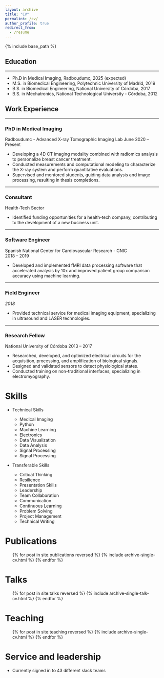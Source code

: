 ```yaml
---
layout: archive
title: "CV"
permalink: /cv/
author_profile: true
redirect_from:
  - /resume
---
```


{% include base_path %}

## Education
---
* Ph.D in Medical Imaging, Radboudumc, 2025 (expected)
* M.S. in Biomedical Engineering, Polytechnic University of Madrid, 2019
* B.S. in Biomedical Engineering, National University of Córdoba, 2017
* B.S. in Mechatronics, National Technological University - Córdoba, 2012
 
## Work Experience
---

### **PhD in Medical Imaging**
Radboudumc - Advanced X-ray Tomographic Imaging Lab
June 2020 – Present
- Developing a 4D CT imaging modality combined with radiomics analysis to personalize breast cancer treatment.  
- Conducted measurements and computational modeling to characterize the X-ray system and perform quantitative evaluations.  
- Supervised and mentored students, guiding data analysis and image processing, resulting in thesis completions.  

---

### **Consultant**  
Health-Tech Sector  
- Identified funding opportunities for a health-tech company, contributing to the development of a new business unit.  

---

### **Software Engineer**  
Spanish National Center for Cardiovascular Research - CNIC  
2018 – 2019  
- Developed and implemented fMRI data processing software that accelerated analysis by 10x and improved patient group comparison accuracy using machine learning.  

---

### **Field Engineer**  
*2018*  
- Provided technical service for medical imaging equipment, specializing in ultrasound and LASER technologies.  

---

### **Research Fellow**  
National University of Córdoba
2013 – 2017  
- Researched, developed, and optimized electrical circuits for the acquisition, processing, and amplification of biological signals.  
- Designed and validated sensors to detect physiological states.  
- Conducted training on non-traditional interfaces, specializing in electromyography.

Skills
======

* Technical Skills
  * Medical Imaging
  * Python
  * Machine Learning
  * Electronics
  * Data Visualization
  * Data Analysis
  * Signal Processing
  * Signal Processing
 
* Transferable Skills
  * Critical Thinking
  * Resilience
  * Presentation Skills
  * Leadership
  * Team Collaboration
  * Communication
  * Continuous Learning
  * Problem Solving
  * Project Management
  * Technical Writing 

Publications
======
  <ul>{% for post in site.publications reversed %}
    {% include archive-single-cv.html %}
  {% endfor %}</ul>
  
Talks
======
  <ul>{% for post in site.talks reversed %}
    {% include archive-single-talk-cv.html  %}
  {% endfor %}</ul>
  
Teaching
======
  <ul>{% for post in site.teaching reversed %}
    {% include archive-single-cv.html %}
  {% endfor %}</ul>
  
Service and leadership
======
* Currently signed in to 43 different slack teams
